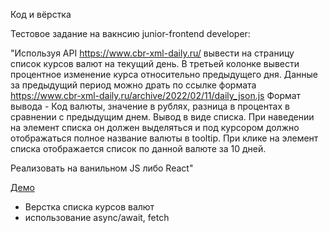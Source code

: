 Код и вёрстка

Тестовое задание на вакнсию junior-frontend developer:

"Используя API
 https://www.cbr-xml-daily.ru/
 вывести на страницу список курсов валют на текущий день. В третьей колонке вывести процентное изменение курса относительно предыдущего дня. Данные за предыдущий период можно драть по ссылке формата https://www.cbr-xml-daily.ru/archive/2022/02/11/daily_json.js
 Формат вывода - Код валюты, значение в рублях, разница в процентах в сравнении с предыдущим днем. Вывод в виде списка. При наведении на элемент списка он должен выделяться и под курсором должно отображаться полное название валюты в tooltip.
 При клике на элемент списка отображается список по данной валюте за 10 дней.

 Реализовать на ванильном JS либо React"

[Демо](https://mich-man.ru/projects/exchange-rates/)

- Верстка списка курсов валют
- использование async/await, fetch